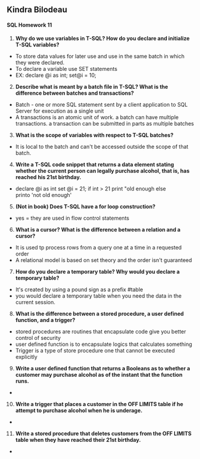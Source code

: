  ## Kindra Bilodeau
#### SQL Homework 11

1. **Why do we use variables in T-SQL? How do you declare and initialize T-SQL variables?**
  - To store data values for later use and use in the same batch in which they were declared.
  - To declare a variable use SET statements
  - EX: declare @i as int;
        set@i = 10;
2. **Describe what is meant by a batch file in T-SQL? What is the difference between batches and transactions?**
  - Batch - one or more SQL statement sent by a client application to SQL Server for execution as a single unit
  - A transactions is an atomic unit of work. a batch can have multiple transactions. a transaction can be submitted in parts as multiple batches
3. **What is the scope of variables with respect to T-SQL batches?**
  - It is local to the batch and can't be accessed outside the scope of that batch.
4. **Write a T-SQL code snippet that returns a data element stating whether the current person can legally
purchase alcohol, that is, has reached his 21st birthday.**
  - declare @i as int set @i = 21;
    if int > 21
      print "old enough
    else  
      printo 'not old enough'
5. **(Not in book) Does T-SQL have a for loop construction?**
  - yes = they are used in flow control statements
6. **What is a cursor? What is the difference between a relation and a cursor?**
  - It is used tp process rows from a query one at a time in a requested order
  - A relational model is based on set theory and the order isn't guaranteed  
7. **How do you declare a temporary table? Why would you declare a temporary table?**
  - It's created by using a pound sign as a prefix #table
  - you would declare a temporary table when you need the data in the current session.
8. **What is the difference between a stored procedure, a user defined function, and a trigger?**
  - stored procedures are routines that encapsulate code give you better control of security
  - user defined function is to encapsulate logics that calculates something
  - Trigger is a type of store procedure one that cannot be executed explicitly
9. **Write a user defined function that returns a Booleans as to whether a customer may purchase alcohol
as of the instant that the function runs.**
  -
10. **Write a trigger that places a customer in the OFF LIMITS table if he attempt to purchase alcohol
when he is underage.**
  -
11. **Write a stored procedure that deletes customers from the OFF LIMITS table when they have reached
their 21st birthday.**
  -

